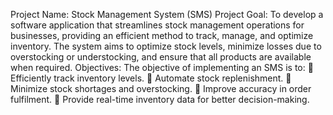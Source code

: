 Project Name: Stock Management System (SMS) 
Project Goal: To develop a software application that streamlines stock management operations for businesses, providing an efficient method to track, manage, and optimize inventory. 
The system aims to optimize stock levels, minimize losses due to overstocking or understocking, and ensure that all products are available when required.
Objectives:
The objective of implementing an SMS is to:
 Efficiently track inventory levels.
 Automate stock replenishment.
 Minimize stock shortages and overstocking.
 Improve accuracy in order fulfilment.
 Provide real-time inventory data for better decision-making.
